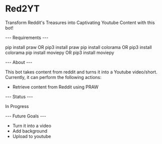 # Red2YT
Transform Reddit's Treasures into Captivating Youtube Content with this bot! 

--- Requirements ---

pip install praw OR pip3 install praw
pip install colorama OR pip3 install colorama
pip install moviepy OR pip3 install moviepy

--- About ---

This bot takes content from reddit and turns it into a Youtube video/short. Currently, it can perform the following actions:

- Retrieve content from Reddit using PRAW

--- Status ---

In Progress

--- Future Goals ---

- Turn it into a video
- Add background 
- Upload to youtube

